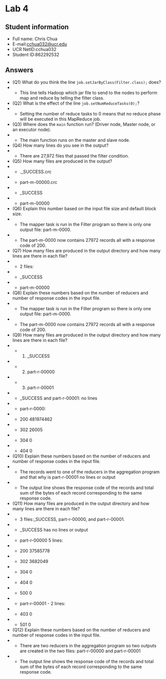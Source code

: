 # Lab 4

## Student information

* Full name: Chris Chua
* E-mail:cchua032@ucr.edu
* UCR NetID:cchua032
* Student ID:862292532

## Answers

* (Q1) What do you think the line `job.setJarByClass(Filter.class);` does?
* - This line tells Hadoop which jar file to send to the nodes to perform map and reduce by telling the filter class.
* (Q2) What is the effect of the line `job.setNumReduceTasks(0);`?
* - Setting the number of reduce tasks to 0 means that no reduce phase will be executed in this MapReduce job.
* (Q3) Where does the `main` function run? (Driver node, Master node, or an executor node).
* - The main function runs on the master and slave node.
* (Q4) How many lines do you see in the output?
* - There are 27,972 files that passed the filter condition. 
* (Q5) How many files are produced in the output?
* - ._SUCCESS.crc 
* - part-m-00000.crc 
* - _SUCCESS 
* - part-m-00000
* (Q6) Explain this number based on the input file size and default block size.
* - The mapper task is run in the Filter program so there is only one output file: part-m-0000.
* - The part-m-0000 now contains 27972 records all with a response code of 200. 
* (Q7) How many files are produced in the output directory and how many lines are there in each file?
* - 2 files: 
* - _SUCCESS 
* - part-m-00000
* (Q8) Explain these numbers based on the number of reducers and number of response codes in the input file.
* -  The mapper task is run in the Filter program so there is only one output file: part-m-0000.
* - The part-m-0000 now contains 27972 records all with a response code of 200.
* (Q9) How many files are produced in the output directory and how many lines are there in each file?
* - 1) _SUCCESS
* - 2) part-r-00000
* - 3) part-r-00001
* - _SUCCESS and part-r-00001: no lines 
* - part-r-0000:
* - 200 481974462
* - 302 26005
* - 304 0
* - 404 0
* (Q10) Explain these numbers based on the number of reducers and number of response codes in the input file.
* - The records went to one of the reducers in the aggregation program and that why is part-r-00001 no lines or output
* - The output line shows the response code of the records and total sum of the bytes of each record corresponding to the same response code.
* (Q11) How many files are produced in the output directory and how many lines are there in each file?
* - 3 files:_SUCCESS, part-r-00000, and part-r-00001.
* - _SUCCESS has no lines or output
* - part-r-00000 5 lines:
* - 200 37585778
* - 302 3682049
* - 304 0
* - 404 0
* - 500 0
* - part-r-00001 - 2 lines:
* - 403 0
* - 501 0
* (Q12) Explain these numbers based on the number of reducers and number of response codes in the input file.
* - There are two reducers in the aggregation program so two outputs are created in the two files: part-r-00000 and part-r-00001
* - The output line shows the response code of the records and total sum of the bytes of each record corresponding to the same response code.